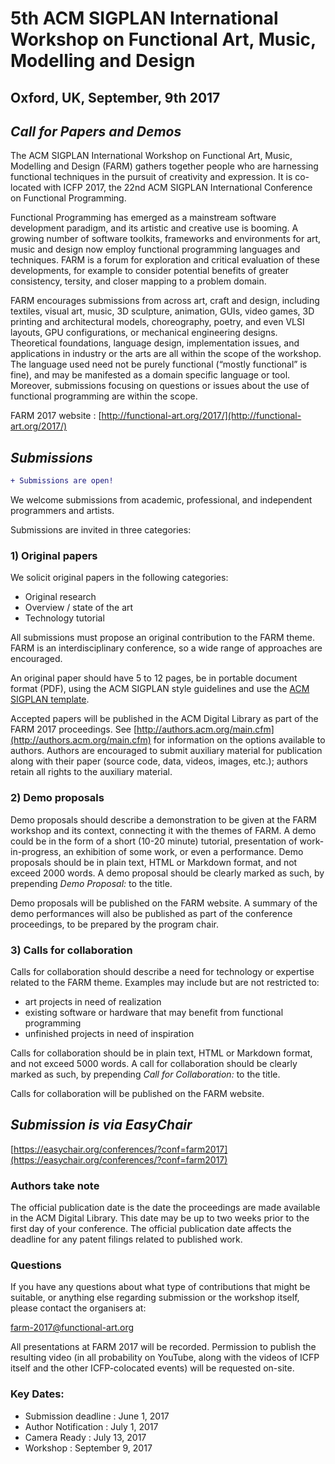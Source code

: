 
# 5th ACM SIGPLAN International Workshop on Functional Art, Music, Modelling and Design

## Oxford, UK, September, 9th 2017

## *Call for Papers and Demos*

The ACM SIGPLAN International Workshop on Functional Art, Music, Modelling and Design (FARM) gathers together people who are harnessing functional techniques in the pursuit of creativity and expression.
It is co-located with ICFP 2017, the 22nd ACM SIGPLAN International Conference on Functional Programming.

Functional Programming has emerged as a mainstream software development paradigm, and its artistic and creative use is booming. A growing number of software toolkits, frameworks and environments for art, music and design now employ functional programming languages and techniques. FARM is a forum for exploration and critical evaluation of these developments, for example to consider potential benefits of greater consistency, tersity, and closer mapping to a problem domain.

FARM encourages submissions from across art, craft and design, including textiles, visual art, music, 3D sculpture, animation, GUIs, video games, 3D printing and architectural models, choreography, poetry, and even VLSI layouts, GPU configurations, or mechanical engineering designs. Theoretical foundations, language design, implementation issues, and applications in industry or the arts are all within the scope of the workshop. The language used need not be purely functional (“mostly functional” is fine), and may be manifested as a domain specific language or tool. Moreover, submissions focusing on questions or issues about the use of functional programming are within the scope.

FARM 2017 website : [http://functional-art.org/2017/](http://functional-art.org/2017/)

## *Submissions*

```diff
+ Submissions are open!
```

We welcome submissions from academic, professional, and independent programmers and artists.

Submissions are invited in three categories:

### 1) Original papers

We solicit original papers in the following categories:

- Original research
- Overview / state of the art
- Technology tutorial

All submissions must propose an original contribution to the FARM theme. FARM is an interdisciplinary conference, so a wide range of approaches are encouraged.

An original paper should have 5 to 12 pages, be in portable document format (PDF), using the ACM SIGPLAN style guidelines and use the [ACM SIGPLAN template](http://www.sigplan.org/Resources/Author/).

Accepted papers will be published in the ACM Digital Library as part of the FARM 2017 proceedings. See [http://authors.acm.org/main.cfm](http://authors.acm.org/main.cfm) for information on the options available to authors. Authors are encouraged to submit auxiliary material for publication along with their paper (source code, data, videos, images, etc.); authors retain all rights to the auxiliary material.

### 2) Demo proposals
Demo proposals should describe a demonstration to be given at the FARM workshop and its context, connecting it with the themes of FARM. A demo could be in the form of a short (10-20 minute) tutorial, presentation of work-in-progress, an exhibition of some work, or even a performance. Demo proposals should be in plain text, HTML or Markdown format, and not exceed 2000 words. A demo proposal should be clearly marked as such, by prepending *Demo Proposal:* to the title.

Demo proposals will be published on the FARM website. A summary of the demo performances will also be published as part of the conference proceedings, to be prepared by the program chair.

### 3) Calls for collaboration

Calls for collaboration should describe a need for technology or expertise related to the FARM theme. Examples may include but are not restricted to:

- art projects in need of realization
- existing software or hardware that may benefit from functional programming
- unfinished projects in need of inspiration

Calls for collaboration should be in plain text, HTML or Markdown format, and not exceed 5000 words. A call for collaboration should be clearly marked as such, by prepending *Call for Collaboration:* to the title.

Calls for collaboration will be published on the FARM website.


## *Submission is via EasyChair*

[https://easychair.org/conferences/?conf=farm2017](https://easychair.org/conferences/?conf=farm2017)

### Authors take note

The official publication date is the date the proceedings are made available in the ACM Digital Library. This date may be up to two weeks prior to the first day of your conference. The official publication date affects the deadline for any patent filings related to published work.

### Questions

If you have any questions about what type of contributions that might be suitable, or anything else regarding submission or the workshop itself, please contact the organisers at:

farm-2017@functional-art.org

All presentations at FARM 2017 will be recorded. Permission to publish the resulting video (in all probability on YouTube, along with the videos of ICFP itself and the other ICFP-colocated events) will be requested on-site.

### Key Dates:

- Submission deadline	:	June 1, 2017
- Author Notification : 	July 1, 2017
- Camera Ready : 		July 13, 2017
- Workshop : 			September 9, 2017
